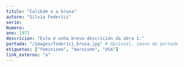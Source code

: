 ```yaml
---
titulo: "Calibám e a bruxa"
autore: "Silvia Federici"
serie:
Numero:
ano: 1971
descricion: "Esta é unha breve descrición da obra 1."
portada: "/images/federici_bruxa.jpg" # Opcional, imaxe da portada
etiquetas: ["feminismo", "marxismo", "USA"]
link_externo: "a"
---
```

